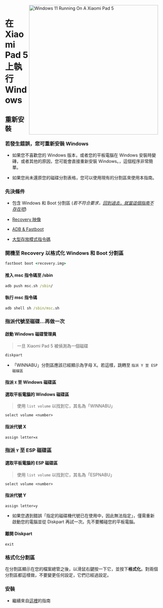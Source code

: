 <img align="right" src="https://raw.githubusercontent.com/erdilS/Port-Windows-11-Xiaomi-Pad-5/main/nabu.png" width="425" alt="Windows 11 Running On A Xiaomi Pad 5">


# 在 Xiaomi Pad 5 上執行 Windows

## 重新安裝

### 若發生錯誤，您可重新安裝 Windows

- 如果您不喜歡您的 Windows 版本，或者您的平板電腦在 Windows 安裝時變磚，或者其他的原因，您可能會直接重新安裝 Windows。，這個程序非常簡單。

- 如果您尚未還原您的磁碟分割表格，您可以使用現有的分割區來使用本指南。

### 先決條件

- 包含 Windows 和 Boot 分割區 (*若不符合要求，[回到過去，就當這個指南不存在吧](/guide/Traditional%20Chinese/1-partition-tw.md)*)

- [Recovery 映像](../../../../releases/tag/1.0)

- [ADB & Fastboot](https://developer.android.com/studio/releases/platform-tools)

- [大型存放模式指令碼](../../../../releases/tag/1.0)

### 開機至 Recovery 以格式化 Windows 和 Boot 分割區

```cmd
fastboot boot <recovery.img>
```

#### 推入 msc 指令碼至 /sbin

```cmd
adb push msc.sh /sbin/
```

#### 執行 msc 指令碼

```cmd
adb shell sh /sbin/msc.sh
```

### 指派代號至磁碟…再做一次
  

#### 啟動 Windows 磁碟管理員

> 一旦 Xiaomi Pad 5 被偵測為一個磁碟

```cmd
diskpart
```

- 「WINNABU」分割區應該已經顯示為字母 X。若這樣，跳轉至 `指派 Y 至 ESP 磁碟區`

#### 指派 `X` 至 Windows 磁碟區

#### 選取平板電腦的 Windows 磁碟區
> 使用 `list volume` 以找到它，其名為「WINNABU」

```diskpart
select volume <number>
```

#### 指派代號 X
```diskpart
assign letter=x
```

### 指派 `Y` 至 ESP 磁碟區

#### 選取平板電腦的 ESP 磁碟區
> 使用 `list volume` 以找到它，其名為「ESPNABU」

```diskpart
select volume <number>
```

#### 指派代號 Y

```diskpart
assign letter=y
```

- 如果您遇到錯誤「指定的磁碟機代號已在使用中，因此無法指定」，僅需重新啟動您的電腦並從 Diskpart 再試一次。先不要觸碰您的平板電腦。

#### 離開 Diskpart
```diskpart
exit
```

### 格式化分割區

在分割區顯示在您的檔案總管之後，以滑鼠右鍵按一下它，並按下**格式化**。對兩個分割區都這樣做，不要變更任何設定，它們已經過設定。

### 安裝

- 繼續來自[這裡](/guide/Traditional%20Chinese/2-install-tw.md#install)的指南
